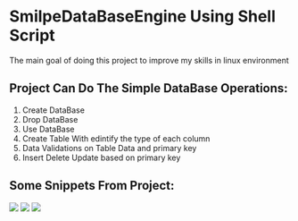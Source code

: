 # SmilpeDataBaseEngine Using Shell Script 
The main goal of doing this project to improve my skills in linux environment
## Project Can Do The Simple DataBase Operations:
1. Create DataBase
2. Drop DataBase
3. Use DataBase
4. Create Table With edintify the type of each column
5. Data Validations on Table Data and primary key
6. Insert Delete Update based on primary key
## Some Snippets From Project:
![][1]
![][2]
![][3]

[1]:https://github.com/ProMostafa/SmilpeDBEngine/blob/master/snippets_imgs/1.PNG
[2]:https://github.com/ProMostafa/SmilpeDBEngine/blob/master/snippets_imgs/2.PNG
[3]:https://github.com/ProMostafa/SmilpeDBEngine/blob/master/snippets_imgs/create_table.PNG
